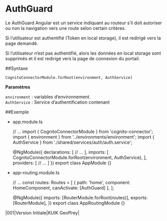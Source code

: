 # AuthGuard

Le AuthGuard Angular est un service indiquant au routeur s’il doit autoriser ou non la navigation vers une route selon certain critères.

Si l’utilisateur est authentifié (Token en local storage), il est redirigé vers la page demandé.

Si l’utilisateur n’est pas authentifié, alors les données en local storage sont supprimés et il est redirigé vers la page de connexion du portail.

##Syntaxe

    CognitoConnectorModule.forRoot(environment, AuthService)

**Paramètres**

`environment` : variables d’environnement.  
`AuthService` : Service d’authentification contenant 

##Exemple

- app.module.ts


    // ...
    import { CognitoConnectorModule } from 'cognito-connector';
    import { environment } from '../environments/environment';
    import { AuthService } from './shared/services/auth/auth.service';
    
    @NgModule({
      declarations: [
        // ...
      ],
      imports: [
        CognitoConnectorModule.forRoot(environment, AuthService),
      ],
      providers: [
        // ...
      ]
    })
    export class AppModule {}
    
    
- app-routing.module.ts
    
    
    // ...
    const routes: Routes = [
      {
        path: 'home',
        component: HomeComponent,
        canActivate: [AuthGuard]
      },
    ];
    
    @NgModule({
      imports: [RouterModule.forRoot(routes)],
      exports: [RouterModule],
    })
    export class AppRoutingModule {}

|001|Version Initiale|KUIK Geoffrey|
